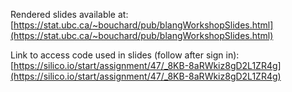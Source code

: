 Rendered slides available at: [https://stat.ubc.ca/~bouchard/pub/blangWorkshopSlides.html](https://stat.ubc.ca/~bouchard/pub/blangWorkshopSlides.html)

Link to access code used in slides (follow after sign in): [https://silico.io/start/assignment/47/_8KB-8aRWkiz8gD2L1ZR4g](https://silico.io/start/assignment/47/_8KB-8aRWkiz8gD2L1ZR4g)